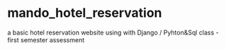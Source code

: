 # mando_hotel_reservation
a basic hotel reservation website using with Django / Pyhton&amp;Sql class - first semester assessment 
